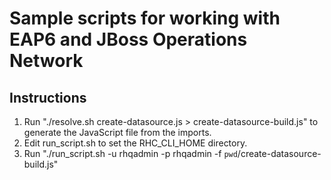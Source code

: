 # Sample scripts for working with EAP6 and JBoss Operations Network

## Instructions
1. Run "./resolve.sh create-datasource.js > create-datasource-build.js" to generate the JavaScript file from the imports.
2. Edit run\_script.sh to set the RHC\_CLI\_HOME directory.
3. Run "./run\_script.sh -u rhqadmin -p rhqadmin -f `pwd`/create-datasource-build.js"

